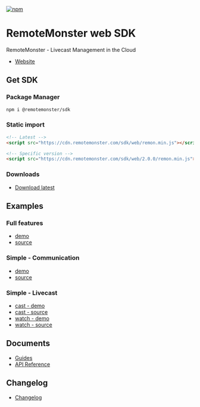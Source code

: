 [![npm](https://img.shields.io/npm/v/@remotemonster/sdk.svg)](https://www.npmjs.com/package/@remotemonster/sdk)

# RemoteMonster web SDK

RemoteMonster - Livecast Management in the Cloud

- [Website](https://remotemonster.com)

## Get SDK

### Package Manager

```bash
npm i @remotemonster/sdk
```

### Static import

```html
<!-- Latest -->
<script src="https://cdn.remotemonster.com/sdk/web/remon.min.js"></script>

<!-- Specific version -->
<script src="https://cdn.remotemonster.com/sdk/web/2.0.0/remon.min.js"></script>
```

### Downloads

- [Download latest](https://github.com/RemoteMonster/web-sdk/archive/master.zip)

## Examples

### Full features

- [demo](https://remotemonster.github.io/web-sdk/examples/full/)
- [source](https://github.com/RemoteMonster/web-sdk/tree/master/examples/full/)

### Simple - Communication

- [demo](https://remotemonster.github.io/web-sdk/examples/simple-communication/)
- [source](https://github.com/RemoteMonster/web-sdk/tree/master/examples/simple-communication/)

### Simple - Livecast

- [cast - demo](https://remotemonster.github.io/web-sdk/examples/simple-livecast-cast/)
- [cast - source](https://github.com/RemoteMonster/web-sdk/tree/master/examples/simple-livecast-cast/)
- [watch - demo](https://remotemonster.github.io/web-sdk/examples/simple-livecast-watch/)
- [watch - source](https://github.com/RemoteMonster/web-sdk/tree/master/examples/simple-livecast-watch/)

## Documents

- [Guides](https://docs.remotemonster.com/)
- [API Reference](https://remotemonster.github.io/web-sdk/docs/)

## Changelog

- [Changelog](https://github.com/RemoteMonster/web-sdk/blob/master/CHANGELOG.md)
